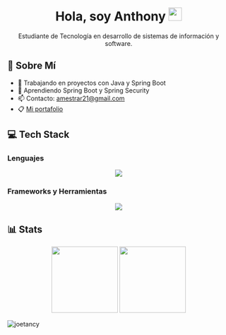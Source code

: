 <h1 align="center">
  Hola, soy Anthony  
  <a href="https://github.com/Bouaskaoun" target="_self">
    <img src="https://media.giphy.com/media/hvRJCLFzcasrR4ia7z/giphy.gif" width="30">
  </a>
</h1>

<p align="center">
  Estudiante de Tecnología en desarrollo de sistemas de información y software.
</p>

## 🥷 Sobre Mí
- 🔭 Trabajando en proyectos con Java y Spring Boot  
- 🌱 Aprendiendo Spring Boot y Spring Security  
- 📫 Contacto: amestrar21@gmail.com  
- 📋 [Mi portafolio](https://anthonymestra.netlify.app/)

## 💻 Tech Stack

### Lenguajes
<p align="center">
  <img src="https://skillicons.dev/icons?i=java,py&perline=9" />
</p>

### Frameworks y Herramientas
<p align="center">
  <img src="https://skillicons.dev/icons?i=spring,aws,mysql,postgres,git,docker,postman,vscode,idea&perline=9" />
</p>

## 📊 Stats
<p align= "center">
  <img height= "150" src="https://github-readme-stats.vercel.app/api?username=Anthoz6&theme=react&show_icons=true&include_all_commits=true" />
  <img height="150" src="https://github-readme-stats.vercel.app/api/top-langs/?username=Anthoz6&theme=react&layout=compact&hide=html,css,ejs" />
</p>

<p align="left"> <img src="https://komarev.com/ghpvc/?username=Anthoz6" alt="joetancy" /> </p>

